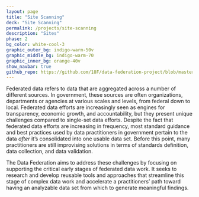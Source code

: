 ```yaml
---
layout: page
title: "Site Scanning"
deck: "Site Scanning"
permalink: /projects/site-scanning
description: "Sites"
phase: 2
bg_color: white-cool-3
graphic_outer_bg: indigo-warm-50v
graphic_middle_bg: indigo-warm-70
graphic_inner_bg: orange-40v
show_navbar: true
github_repo: https://github.com/18F/data-federation-project/blob/master/README.md
---
```


Federated data refers to data that are aggregated across a number of different sources. In government, these sources are often organizations, departments or agencies at various scales and levels, from federal down to local. Federated data efforts are increasingly seen as engines for transparency, economic growth, and accountability, but they present unique challenges compared to single-set data efforts. Despite the fact that federated data efforts are increasing in frequency, most  standard guidance and best practices  used by data practitioners in government pertain to the data _after_ it’s consolidated into one usable data set. Before this point, many practitioners are still improvising solutions in terms of standards definition, data collection, and data validation.

The Data Federation aims to address these challenges by focusing on supporting the critical early stages of federated data work. It seeks to research and develop reusable tools and approaches that streamline this stage of complex data work and accelerate a practitioners’ path toward having an analyzable data set from which to  generate meaningful findings.
